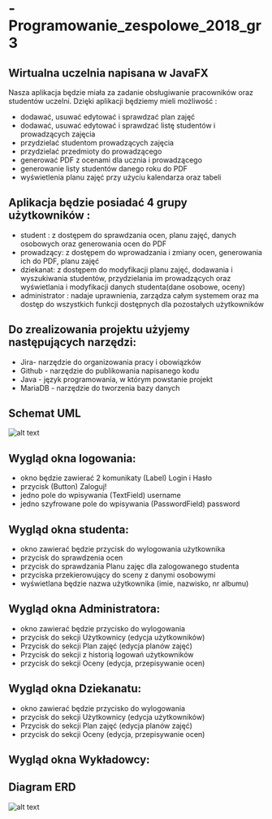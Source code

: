 # -Programowanie_zespolowe_2018_gr3

## Wirtualna uczelnia napisana w JavaFX
Nasza aplikacja będzie miała za zadanie obsługiwanie pracowników oraz studentów uczelni.
Dzięki aplikacji będziemy mieli możliwość :
- dodawać, usuwać edytować i sprawdzać plan zajęć
- dodawać, usuwać edytować i sprawdzać listę studentów i prowadzących zajęcia
- przydzielać studentom prowadzących zajęcia
- przydzielać przedmioty do prowadzącego
- generować PDF z ocenami dla ucznia i prowadzącego
- generowanie listy studentów danego roku do PDF
- wyświetlenia planu zajęć przy użyciu kalendarza oraz tabeli
## Aplikacja będzie posiadać 4 grupy użytkowników :
- student : z dostępem do sprawdzania ocen, planu zajęć, danych osobowych oraz
generowania ocen do PDF
- prowadzący: z dostępem do wprowadzania i zmiany ocen, generowania ich do PDF,
planu zajęć
- dziekanat: z dostępem do modyfikacji planu zajęć, dodawania i wyszukiwania
studentów, przydzielania im prowadzących oraz wyświetlania i modyfikacji danych
studenta(dane osobowe, oceny)
- administrator : nadaje uprawnienia, zarządza całym systemem oraz ma dostęp do
wszystkich funkcji dostępnych dla pozostałych użytkowników
## Do zrealizowania projektu użyjemy następujących narzędzi:
- Jira- narzędzie do organizowania pracy i obowiązków
- Github - narzędzie do publikowania napisanego kodu
- Java - język programowania, w którym powstanie projekt
- MariaDB - narzędzie do tworzenia bazy danych

## Schemat UML 

![alt text](https://github.com/mjochab/-Programowanie_zespolowe_2018_gr3/blob/master/UML.PNG)


## Wygląd okna logowania:
- okno będzie zawierać 2 komunikaty (Label) Login i Hasło
- przycisk (Button) Zaloguj!
- jedno pole do wpisywania (TextField) username
- jedno szyfrowane pole do wpisywania (PasswordField) password

## Wygląd okna studenta:
- okno zawierać będzie przycisk do wylogowania użytkownika
- przycisk do sprawdzenia ocen
- przycisk do sprawdzania Planu zajęc dla zalogowanego studenta
- przyciska przekierowujący do sceny z danymi osobowymi
- wyświetlana będzie nazwa użytkownika (imie, nazwisko, nr albumu)

## Wygląd okna Administratora:
- okno zawierać będzie przycisko do wylogowania
- przycisk do sekcji Użytkownicy (edycja użytkowników)
- Przycisk do sekcji Plan zajęć (edycja planów zajęć)
- Przycisk do sekcji z historią logowań użytkowników
- przycisk do sekcji Oceny (edycja, przepisywanie ocen)

## Wygląd okna Dziekanatu:
- okno zawierać będzie przycisko do wylogowania
- przycisk do sekcji Użytkownicy (edycja użytkowników)
- Przycisk do sekcji Plan zajęć (edycja planów zajęć)
- przycisk do sekcji Oceny (edycja, przepisywanie ocen)

## Wygląd okna Wykładowcy:



## Diagram ERD 
![alt text](https://github.com/mjochab/-Programowanie_zespolowe_2018_gr3/blob/master/30713038_1819959841376505_2636789429284372480_n.jpg)
